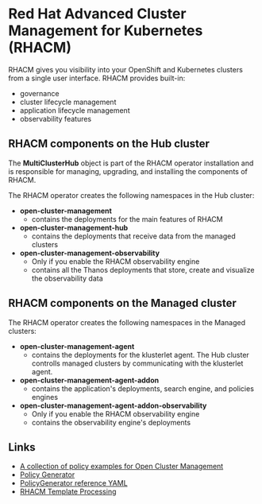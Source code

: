 # Red Hat Advanced Cluster Management for Kubernetes (RHACM)

RHACM gives you visibility into your OpenShift and Kubernetes clusters from a single user interface.
RHACM provides built-in:
- governance
- cluster lifecycle management
- application lifecycle management
- observability features

## RHACM components on the Hub cluster

The **MultiClusterHub** object is part of the RHACM operator installation and is responsible for managing, upgrading, and installing the components of RHACM.

The RHACM operator creates the following namespaces in the Hub cluster:
- **open-cluster-management**
  - contains the deployments for the main features of RHACM
- **open-cluster-management-hub**
  - contains the deployments that receive data from the managed clusters
- **open-cluster-management-observability**
  - Only if you enable the RHACM observability engine
  - contains all the Thanos deployments that store, create and visualize the observability data

## RHACM components on the Managed cluster

The RHACM operator creates the following namespaces in the Managed clusters:
- **open-cluster-management-agent** 
  - contains the deployments for the klusterlet agent. The Hub cluster controlls managed clusters by communicating with the klusterlet agent.
- **open-cluster-management-agent-addon**
  - contains the application's deployments, search engine, and policies engines
- **open-cluster-management-agent-addon-observability**
  - Only if you enable the RHACM observability engine
  - contains the observability engine's deployments

## Links

- [A collection of policy examples for Open Cluster Management](https://github.com/open-cluster-management-io/policy-collection)
- [Policy Generator](https://github.com/open-cluster-management-io/policy-generator-plugin?tab=readme-ov-file)
- [PolicyGenerator reference YAML](https://github.com/open-cluster-management-io/policy-generator-plugin/blob/main/docs/policygenerator-reference.yaml)
- [RHACM Template Processing](https://docs.redhat.com/en/documentation/red_hat_advanced_cluster_management_for_kubernetes/2.13/html/governance/governance#template-processing)